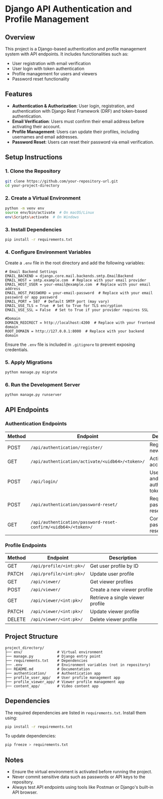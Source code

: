# Django API Authentication and Profile Management

## Overview

This project is a Django-based authentication and profile management system with API endpoints. It includes functionalities such as:

- User registration with email verification
- User login with token authentication
- Profile management for users and viewers
- Password reset functionality

## Features

- **Authentication & Authorization**: User login, registration, and authentication with Django Rest Framework (DRF) and token-based authentication.
- **Email Verification**: Users must confirm their email address before activating their account.
- **Profile Management**: Users can update their profiles, including usernames and email addresses.
- **Password Reset**: Users can reset their password via email verification.

## Setup Instructions

### 1. Clone the Repository

```bash
git clone https://github.com/your-repository-url.git
cd your-project-directory
```

### 2. Create a Virtual Environment

```bash
python -m venv env
source env/bin/activate  # On macOS/Linux
env\Scripts\activate  # On Windows
```

### 3. Install Dependencies

```bash
pip install -r requirements.txt
```

### 4. Configure Environment Variables

Create a `.env` file in the root directory and add the following variables:

```plaintext
# Email Backend Settings
EMAIL_BACKEND = django.core.mail.backends.smtp.EmailBackend
EMAIL_HOST = smtp.example.com  # Replace with your email provider
EMAIL_HOST_USER = your-email@example.com  # Replace with your email address
EMAIL_HOST_PASSWORD = your-email-password  # Replace with your email password or app password
EMAIL_PORT = 587  # Default SMTP port (may vary)
EMAIL_USE_TLS = True  # Set to True for TLS encryption
EMAIL_USE_SSL = False  # Set to True if your provider requires SSL

#Domain
DOMAIN_REDIRECT = http://localhost:4200  # Replace with your frontend domain
ROOT_DOMAIN = http://127.0.0.1:8000  # Replace with your backend domain
```

Ensure the `.env` file is included in `.gitignore` to prevent exposing credentials.

### 5. Apply Migrations

```bash
python manage.py migrate
```

### 6. Run the Development Server

```bash
python manage.py runserver
```

## API Endpoints

### Authentication Endpoints

| Method | Endpoint                                                       | Description                                |
| ------ | -------------------------------------------------------------- | ------------------------------------------ |
| POST   | `/api/authentication/register/`                                | Register a new user                        |
| GET    | `/api/authentication/activate/<uidb64>/<token>/`               | Activate user account                      |
| POST   | `/api/login/`                                                  | User login and obtain authentication token |
| POST   | `/api/authentication/password-reset/`                          | Request password reset                     |
| GET    | `/api/authentication/password-reset-confirm/<uidb64>/<token>/` | Confirm password reset                     |

### Profile Endpoints

| Method | Endpoint                 | Description                      |
| ------ | ------------------------ | -------------------------------- |
| GET    | `/api/profile/<int:pk>/` | Get user profile by ID           |
| PATCH  | `/api/profile/<int:pk>/` | Update user profile              |
| GET    | `/api/viewer/`           | Get viewer profiles              |
| POST   | `/api/viewer/`           | Create a new viewer profile      |
| GET    | `/api/viewer/<int:pk>/`  | Retrieve a single viewer profile |
| PATCH  | `/api/viewer/<int:pk>/`  | Update viewer profile            |
| DELETE | `/api/viewer/<int:pk>/`  | Delete viewer profile            |

## Project Structure

```
project_directory/
├── env/                # Virtual environment
├── manage.py           # Django entry point
├── requirements.txt    # Dependencies
├── .env                # Environment variables (not in repository)
├── README.md           # Documentation
├── authentication/     # Authentication app
├── profile_user_app/   # User profile management app
├── profile_viewer_app/ # Viewer profile management app
├── content_app/        # Video content app
```

## Dependencies

The required dependencies are listed in `requirements.txt`. Install them using:

```bash
pip install -r requirements.txt
```

To update dependencies:

```bash
pip freeze > requirements.txt
```

## Notes

- Ensure the virtual environment is activated before running the project.
- Never commit sensitive data such as passwords or API keys to the repository.
- Always test API endpoints using tools like Postman or Django's built-in API browser.

